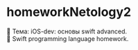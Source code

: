 # homeworkNetology2
🔹 Тема: iOS-dev: основы swift advanced.    
🔸 Swift programming language homework. 
